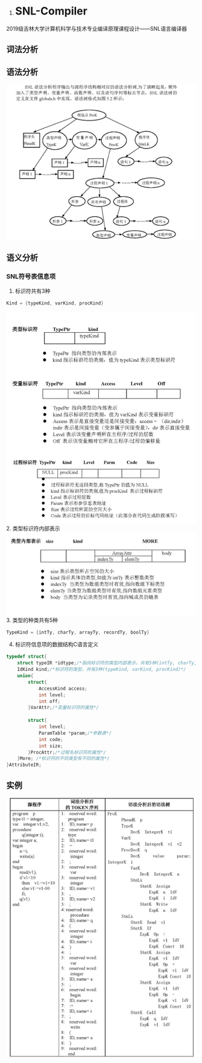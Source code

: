 1. # SNL-Compiler
2019级吉林大学计算机科学与技术专业编译原理课程设计——SNL语言编译器

## 词法分析

## 语法分析
![语法树图示](https://github.com/pkfbc2014/SNL-Compiler/blob/main/Image/语法树图示.png "语法树图示")
## 语义分析
### SNL符号表信息项

1. 标识符共有3种
```C++
Kind = {typeKind, varKind, procKind}
```
![语义分析标识符种类](https://github.com/pkfbc2014/SNL-Compiler/blob/main/Image/语义分析标识符种类.png "语义分析标识符种类")
2. 类型标识符内部表示
 ![类型内部表示](https://github.com/pkfbc2014/SNL-Compiler/blob/main/Image/类型内部表示.png "类型内部表示")
 3. 类型的种类共有5种
```C++
TypeKind = {intTy, charTy, arrayTy, recordTy, boolTy}
```
 4. 标识符信息项的数据结构C语言定义
```C++
typedef struct{
    struct typeIR *idtype;/*指向标识符的类型内部表示，共有5种(intTy, charTy, arrayTy, recordTy, boolTy)*/
    IdKind kind;/*标识符的类型，共有3种(typeKind, varKind, procKind)*/
    union{
        struct{
            AccessKind access;
            int level;
            int off;
        }VarAttr;/*变量标识符的属性*/
        
        struct{
            int level;
            ParamTable *param;/*参数表*/
            int code;
            int size;
        }ProcAttr;/*过程名标识符的属性*/
    }More; /*标识符的不同类型有不同的属性*/
}AttributeIR;
```
## 实例
![词法分析和语法分析实例](https://github.com/pkfbc2014/SNL-Compiler/blob/main/Image/%E8%AF%8D%E6%B3%95%E5%88%86%E6%9E%90%E5%92%8C%E8%AF%AD%E6%B3%95%E5%88%86%E6%9E%90%E5%AE%9E%E4%BE%8B.png "词法分析和语法分析实例")